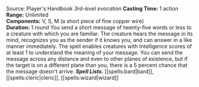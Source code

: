 Source: Player's Handbook
*3rd-level evocation*
**Casting Time:** 1 action  
**Range:** Unlimited  
**Components:** V, S, M (a short piece of fine copper wire)  
**Duration:** 1 round
You send a short message of twenty-five words or less to a creature with which you are familiar. The creature hears the message in its mind, recognizes you as the sender if it knows you, and can answer in a like manner immediately. The spell enables creatures with Intelligence scores of at least 1 to understand the meaning of your message.
You can send the message across any distance and even to other planes of existence, but if the target is on a different plane than you, there is a 5 percent chance that the message doesn't arrive.
***Spell Lists.*** [[spells:bard|bard]], [[spells:cleric|cleric]], [[spells:wizard|wizard]]